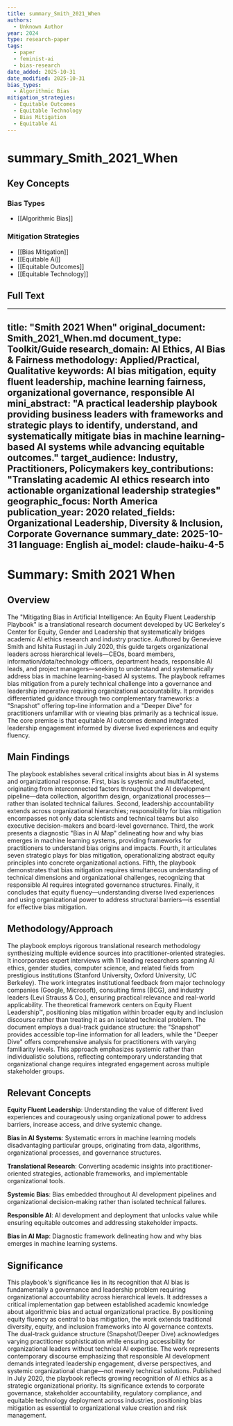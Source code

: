 ```yaml
---
title: summary_Smith_2021_When
authors:
  - Unknown Author
year: 2024
type: research-paper
tags:
  - paper
  - feminist-ai
  - bias-research
date_added: 2025-10-31
date_modified: 2025-10-31
bias_types:
  - Algorithmic Bias
mitigation_strategies:
  - Equitable Outcomes
  - Equitable Technology
  - Bias Mitigation
  - Equitable Ai
---
```


# summary_Smith_2021_When

## Key Concepts

### Bias Types
- [[Algorithmic Bias]]

### Mitigation Strategies
- [[Bias Mitigation]]
- [[Equitable Ai]]
- [[Equitable Outcomes]]
- [[Equitable Technology]]

## Full Text

---
title: "Smith 2021 When"
original_document: Smith_2021_When.md
document_type: Toolkit/Guide
research_domain: AI Ethics, AI Bias & Fairness
methodology: Applied/Practical, Qualitative
keywords: AI bias mitigation, equity fluent leadership, machine learning fairness, organizational governance, responsible AI
mini_abstract: "A practical leadership playbook providing business leaders with frameworks and strategic plays to identify, understand, and systematically mitigate bias in machine learning-based AI systems while advancing equitable outcomes."
target_audience: Industry, Practitioners, Policymakers
key_contributions: "Translating academic AI ethics research into actionable organizational leadership strategies"
geographic_focus: North America
publication_year: 2020
related_fields: Organizational Leadership, Diversity & Inclusion, Corporate Governance
summary_date: 2025-10-31
language: English
ai_model: claude-haiku-4-5
---

# Summary: Smith 2021 When

## Overview

The "Mitigating Bias in Artificial Intelligence: An Equity Fluent Leadership Playbook" is a translational research document developed by UC Berkeley's Center for Equity, Gender and Leadership that systematically bridges academic AI ethics research and industry practice. Authored by Genevieve Smith and Ishita Rustagi in July 2020, this guide targets organizational leaders across hierarchical levels—CEOs, board members, information/data/technology officers, department heads, responsible AI leads, and project managers—seeking to understand and systematically address bias in machine learning-based AI systems. The playbook reframes bias mitigation from a purely technical challenge into a governance and leadership imperative requiring organizational accountability. It provides differentiated guidance through two complementary frameworks: a "Snapshot" offering top-line information and a "Deeper Dive" for practitioners unfamiliar with or viewing bias primarily as a technical issue. The core premise is that equitable AI outcomes demand integrated leadership engagement informed by diverse lived experiences and equity fluency.

## Main Findings

The playbook establishes several critical insights about bias in AI systems and organizational response. First, bias is systemic and multifaceted, originating from interconnected factors throughout the AI development pipeline—data collection, algorithm design, organizational processes—rather than isolated technical failures. Second, leadership accountability extends across organizational hierarchies; responsibility for bias mitigation encompasses not only data scientists and technical teams but also executive decision-makers and board-level governance. Third, the work presents a diagnostic "Bias in AI Map" delineating how and why bias emerges in machine learning systems, providing frameworks for practitioners to understand bias origins and impacts. Fourth, it articulates seven strategic plays for bias mitigation, operationalizing abstract equity principles into concrete organizational actions. Fifth, the playbook demonstrates that bias mitigation requires simultaneous understanding of technical dimensions and organizational challenges, recognizing that responsible AI requires integrated governance structures. Finally, it concludes that equity fluency—understanding diverse lived experiences and using organizational power to address structural barriers—is essential for effective bias mitigation.

## Methodology/Approach

The playbook employs rigorous translational research methodology synthesizing multiple evidence sources into practitioner-oriented strategies. It incorporates expert interviews with 11 leading researchers spanning AI ethics, gender studies, computer science, and related fields from prestigious institutions (Stanford University, Oxford University, UC Berkeley). The work integrates institutional feedback from major technology companies (Google, Microsoft), consulting firms (BCG), and industry leaders (Levi Strauss & Co.), ensuring practical relevance and real-world applicability. The theoretical framework centers on Equity Fluent Leadership™, positioning bias mitigation within broader equity and inclusion discourse rather than treating it as an isolated technical problem. The document employs a dual-track guidance structure: the "Snapshot" provides accessible top-line information for all leaders, while the "Deeper Dive" offers comprehensive analysis for practitioners with varying familiarity levels. This approach emphasizes systemic rather than individualistic solutions, reflecting contemporary understanding that organizational change requires integrated engagement across multiple stakeholder groups.

## Relevant Concepts

**Equity Fluent Leadership**: Understanding the value of different lived experiences and courageously using organizational power to address barriers, increase access, and drive systemic change.

**Bias in AI Systems**: Systematic errors in machine learning models disadvantaging particular groups, originating from data, algorithms, organizational processes, and governance structures.

**Translational Research**: Converting academic insights into practitioner-oriented strategies, actionable frameworks, and implementable organizational tools.

**Systemic Bias**: Bias embedded throughout AI development pipelines and organizational decision-making rather than isolated technical failures.

**Responsible AI**: AI development and deployment that unlocks value while ensuring equitable outcomes and addressing stakeholder impacts.

**Bias in AI Map**: Diagnostic framework delineating how and why bias emerges in machine learning systems.

## Significance

This playbook's significance lies in its recognition that AI bias is fundamentally a governance and leadership problem requiring organizational accountability across hierarchical levels. It addresses a critical implementation gap between established academic knowledge about algorithmic bias and actual organizational practice. By positioning equity fluency as central to bias mitigation, the work extends traditional diversity, equity, and inclusion frameworks into AI governance contexts. The dual-track guidance structure (Snapshot/Deeper Dive) acknowledges varying practitioner sophistication while ensuring accessibility for organizational leaders without technical AI expertise. The work represents contemporary discourse emphasizing that responsible AI development demands integrated leadership engagement, diverse perspectives, and systemic organizational change—not merely technical solutions. Published in July 2020, the playbook reflects growing recognition of AI ethics as a strategic organizational priority. Its significance extends to corporate governance, stakeholder accountability, regulatory compliance, and equitable technology deployment across industries, positioning bias mitigation as essential to organizational value creation and risk management.
